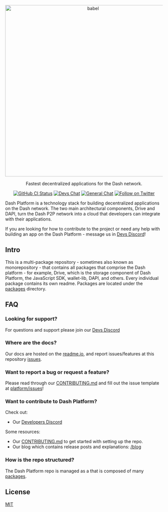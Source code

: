 <p align="center">
  <a href="https://dashplatform.readme.io/docs/introduction-what-is-dash-platform/">
    <img alt="babel" src="https://media.dash.org/wp-content/uploads/dash_digital-cash_logo_2018_rgb_for_screens.png" width="546">
  </a>
</p>

<p align="center">
  Fastest decentralized applications for the Dash network.
</p>

<p align="center">
  <a href="https://github.com/dashevo/platform/actions/workflows/all-packages.yml"><img alt="GitHub CI Status" src="https://github.com/dashevo/platform/actions/workflows/all-packages.yml/badge.svg"></a>
  <a href="https://chat.dashdevs.org/"><img alt="Devs Chat" src="https://img.shields.io/badge/discord-Dev_chat-738adb"></a>
  <a href="https://discordapp.com/invite/PXbUxJB"><img alt="General Chat" src="https://img.shields.io/badge/discord-General_chat-738adb"></a>
  <a href="https://twitter.com/intent/follow?screen_name=Dashpay"><img alt="Follow on Twitter" src="https://img.shields.io/twitter/follow/Dashpay.svg?style=social&label=Follow"></a>
</p>

Dash Platform is a technology stack for building decentralized applications on the Dash network. 
The two main architectural components, Drive and DAPI, turn the Dash P2P network into a cloud that 
developers can integrate with their applications.

If you are looking for how to contribute to the project or need any help with building an app on 
the Dash Platform - message us in [Devs Discord](https://chat.dashdevs.org/)!

## Intro

This is a multi-package repository - sometimes also known as monorepository - that contains
all packages that comprise the Dash platform - for example, Drive, which is the 
storage component of Dash Platform, the JavaScript SDK, wallet-lib, DAPI, and others. 
Every individual package contains its own readme. Packages are located under the
[packages](./packages) directory.

## FAQ

### Looking for support?

For questions and support please join our [Devs Discord](https://chat.dashdevs.org/)

### Where are the docs?

Our docs are hosted on the [readme.io](https://dashplatform.readme.io/docs/introduction-what-is-dash-platform), 
and report issues/features at this repository [issues](https://github.com/dashevo/platform/issues).

### Want to report a bug or request a feature?

Please read through our [CONTRIBUTING.md](CONTRIBUTING.md) and fill 
out the issue template at [platform/issues](https://github.com/dashevo/platform/issues)!

### Want to contribute to Dash Platform?

Check out:

- Our [Developers Discord](https://chat.dashdevs.org/)

Some resources:

- Our [CONTRIBUTING.md](CONTRIBUTING.md) to get started with setting up the repo.
- Our blog which contains release posts and explanations: [/blog](https://www.dash.org/blog/)

### How is the repo structured?

The Dash Platform repo is managed as a that is composed of many [packages](packages/README.md).

## License

[MIT](LICENSE.md)
